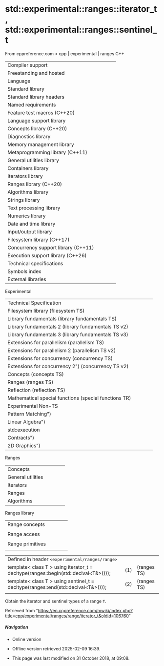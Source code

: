 # std::experimental::ranges::iterator_t, std::experimental::ranges::sentinel_t

From cppreference.com
< cpp‎ | experimental‎ | ranges
C++

|  |  |  |  |  |
| --- | --- | --- | --- | --- |
| Compiler support | | | | |
| Freestanding and hosted | | | | |
| Language | | | | |
| Standard library | | | | |
| Standard library headers | | | | |
| Named requirements | | | | |
| Feature test macros (C++20) | | | | |
| Language support library | | | | |
| Concepts library (C++20) | | | | |
| Diagnostics library | | | | |
| Memory management library | | | | |
| Metaprogramming library (C++11) | | | | |
| General utilities library | | | | |
| Containers library | | | | |
| Iterators library | | | | |
| Ranges library (C++20) | | | | |
| Algorithms library | | | | |
| Strings library | | | | |
| Text processing library | | | | |
| Numerics library | | | | |
| Date and time library | | | | |
| Input/output library | | | | |
| Filesystem library (C++17) | | | | |
| Concurrency support library (C++11) | | | | |
| Execution support library (C++26) | | | | |
| Technical specifications | | | | |
| Symbols index | | | | |
| External libraries | | | | |

Experimental

|  |  |  |  |  |
| --- | --- | --- | --- | --- |
| Technical Specification | | | | |
| Filesystem library (filesystem TS) | | | | |
| Library fundamentals (library fundamentals TS) | | | | |
| Library fundamentals 2 (library fundamentals TS v2) | | | | |
| Library fundamentals 3 (library fundamentals TS v3) | | | | |
| Extensions for parallelism (parallelism TS) | | | | |
| Extensions for parallelism 2 (parallelism TS v2) | | | | |
| Extensions for concurrency (concurrency TS) | | | | |
| Extensions for concurrency 2") (concurrency TS v2) | | | | |
| Concepts (concepts TS) | | | | |
| Ranges (ranges TS) | | | | |
| Reflection (reflection TS) | | | | |
| Mathematical special functions (special functions TR) | | | | |
| Experimental Non-TS | | | | |
| Pattern Matching") | | | | |
| Linear Algebra") | | | | |
| std::execution | | | | |
| Contracts") | | | | |
| 2D Graphics") | | | | |

Ranges

|  |  |  |  |  |
| --- | --- | --- | --- | --- |
| Concepts | | | | |
| General utilities | | | | |
| Iterators | | | | |
| Ranges | | | | |
| Algorithms | | | | |

Ranges library

|  |  |  |  |  |
| --- | --- | --- | --- | --- |
| Range concepts | | | | |
| |  |  |  |  |  | | --- | --- | --- | --- | --- | | Range | | | | | | SizedRange | | | | | | View | | | | | | |  |  |  |  |  | | --- | --- | --- | --- | --- | | BoundedRange | | | | | | InputRange | | | | | | OutputRange | | | | | | |  |  |  |  |  | | --- | --- | --- | --- | --- | | ForwardRange | | | | | | BidirectionalRange | | | | | | RandomAccessRange | | | | | |
| Range access | | | | |
| |  |  |  |  |  | | --- | --- | --- | --- | --- | | begincbegin") | | | | | | |  |  |  |  |  | | --- | --- | --- | --- | --- | | endcend") | | | | | | |  |  |  |  |  | | --- | --- | --- | --- | --- | | rbegincrbegin") | | | | | | |  |  |  |  |  | | --- | --- | --- | --- | --- | | rendcrend") | | | | | |
| Range primitives | | | | |
| |  |  |  |  |  | | --- | --- | --- | --- | --- | | ****iterator_tsentinel_t**** | | | | | |  | | | | | | |  |  |  |  |  | | --- | --- | --- | --- | --- | | size") | | | | | |  | | | | | |  | | | | | | |  |  |  |  |  | | --- | --- | --- | --- | --- | | datacdata") | | | | | |  | | | | | | |  |  |  |  |  | | --- | --- | --- | --- | --- | | empty") | | | | | |  | | | | | |  | | | | | |

|  |  |  |
| --- | --- | --- |
| Defined in header `<experimental/ranges/range>` |  |  |
| template< class T >  using iterator_t = decltype(ranges::begin(std::declval<T&>())); | (1) | (ranges TS) |
| template< class T >  using sentinel_t = decltype(ranges::end(std::declval<T&>())); | (2) | (ranges TS) |
|  |  |  |

Obtain the iterator and sentinel types of a range `T`.

Retrieved from "<https://en.cppreference.com/mwiki/index.php?title=cpp/experimental/ranges/range/iterator_t&oldid=106760>"

##### Navigation

- Online version
- Offline version retrieved 2025-02-09 16:39.

- This page was last modified on 31 October 2018, at 09:08.